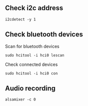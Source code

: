 ## Check i2c address
```
i2cdetect -y 1
```

## Check bluetooth devices

Scan for bluetooth devices
```
sudo hcitool -i hci0 lescan 
```
Check connected devices
```
sudo hcitool -i hci0 con
```


## Audio recording
```
alsamixer -c 0
```